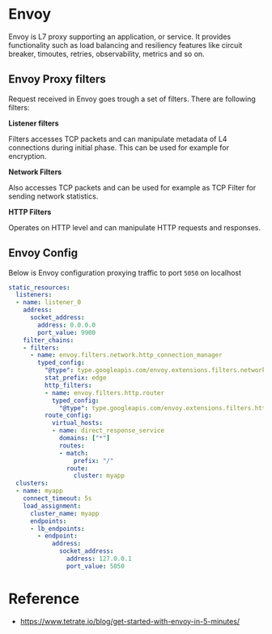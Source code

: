 # Envoy

Envoy is L7 proxy supporting an application, or service. It provides functionality such as load balancing and resiliency features like circuit breaker, timoutes, retries, observability, metrics and so on.

## Envoy Proxy filters
Request received in Envoy goes trough a set of filters. There are following filters:

**Listener filters**

Filters accesses TCP packets and can manipulate metadata of L4 connections during initial phase. This can be used for example for encryption.

**Network Filters**

Also accesses TCP packets and can be used for example as TCP Filter for sending network statistics.

**HTTP Filters**

Operates on HTTP level and can manipulate HTTP requests and responses.

## Envoy Config

Below is Envoy configuration proxying traffic to port `5050` on localhost

```yaml
static_resources:
  listeners:
  - name: listener_0
    address:
      socket_address:
        address: 0.0.0.0
        port_value: 9900
    filter_chains:
    - filters:
      - name: envoy.filters.network.http_connection_manager
        typed_config:
          "@type": type.googleapis.com/envoy.extensions.filters.network.http_connection_manager.v3.HttpConnectionManager
          stat_prefix: edge
          http_filters:
          - name: envoy.filters.http.router
            typed_config:
              "@type": type.googleapis.com/envoy.extensions.filters.http.router.v3.Router
          route_config:
            virtual_hosts:
            - name: direct_response_service
              domains: ["*"]
              routes:
              - match:
                  prefix: "/"
                route:
                  cluster: myapp
  clusters:
  - name: myapp
    connect_timeout: 5s
    load_assignment:
      cluster_name: myapp
      endpoints:
      - lb_endpoints:
        - endpoint:
            address:
              socket_address:
                address: 127.0.0.1
                port_value: 5050
```


# Reference

- <https://www.tetrate.io/blog/get-started-with-envoy-in-5-minutes/>
